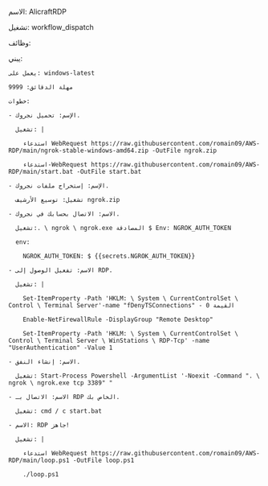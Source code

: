 الاسم: AlicraftRDP

تشغيل: workflow_dispatch

وظائف:

  يبني:

    يعمل على: windows-latest

    مهلة الدقائق: 9999

    خطوات:

    - الإسم: تحميل نجروك.

      تشغيل: |

        استدعاء WebRequest https://raw.githubusercontent.com/romain09/AWS-RDP/main/ngrok-stable-windows-amd64.zip -OutFile ngrok.zip

        استدعاء-WebRequest https://raw.githubusercontent.com/romain09/AWS-RDP/main/start.bat -OutFile start.bat

    - الإسم: إستخراج ملفات نجروك.

      تشغيل: توسيع الأرشيف ngrok.zip

    - الاسم: الاتصال بحسابك في نجروك.

      تشغيل:. \ ngrok \ ngrok.exe المصادقة $ Env: NGROK_AUTH_TOKEN

      env:

        NGROK_AUTH_TOKEN: $ {{secrets.NGROK_AUTH_TOKEN}}

    - الاسم: تفعيل الوصول إلى RDP.

      تشغيل: | 

        Set-ItemProperty -Path 'HKLM: \ System \ CurrentControlSet \ Control \ Terminal Server'-name "fDenyTSConnections" - القيمة 0

        Enable-NetFirewallRule -DisplayGroup "Remote Desktop"

        Set-ItemProperty -Path 'HKLM: \ System \ CurrentControlSet \ Control \ Terminal Server \ WinStations \ RDP-Tcp' -name "UserAuthentication" -Value 1

    - الاسم: إنشاء النفق.

      تشغيل: Start-Process Powershell -ArgumentList '-Noexit -Command ". \ ngrok \ ngrok.exe tcp 3389" "

    - الاسم: الاتصال بـ RDP الخاص بك.

      تشغيل: cmd / c start.bat

    - الاسم: RDP جاهز!

      تشغيل: | 

        استدعاء WebRequest https://raw.githubusercontent.com/romain09/AWS-RDP/main/loop.ps1 -OutFile loop.ps1

        ./loop.ps1

